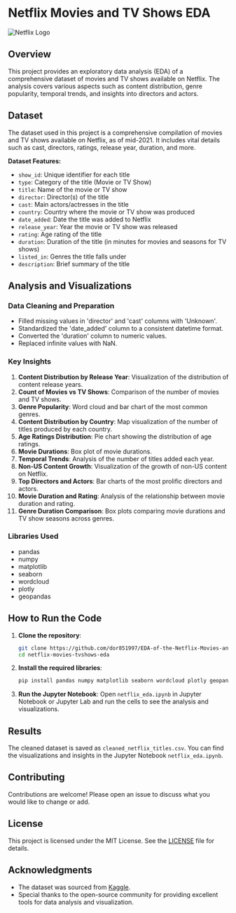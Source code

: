 # Netflix Movies and TV Shows EDA

![Netflix Logo](https://upload.wikimedia.org/wikipedia/commons/0/08/Netflix_2015_logo.svg)

## Overview

This project provides an exploratory data analysis (EDA) of a comprehensive dataset of movies and TV shows available on Netflix. The analysis covers various aspects such as content distribution, genre popularity, temporal trends, and insights into directors and actors.

## Dataset

The dataset used in this project is a comprehensive compilation of movies and TV shows available on Netflix, as of mid-2021. It includes vital details such as cast, directors, ratings, release year, duration, and more.

**Dataset Features:**

- `show_id`: Unique identifier for each title
- `type`: Category of the title (Movie or TV Show)
- `title`: Name of the movie or TV show
- `director`: Director(s) of the title
- `cast`: Main actors/actresses in the title
- `country`: Country where the movie or TV show was produced
- `date_added`: Date the title was added to Netflix
- `release_year`: Year the movie or TV show was released
- `rating`: Age rating of the title
- `duration`: Duration of the title (in minutes for movies and seasons for TV shows)
- `listed_in`: Genres the title falls under
- `description`: Brief summary of the title

## Analysis and Visualizations

### Data Cleaning and Preparation

- Filled missing values in 'director' and 'cast' columns with 'Unknown'.
- Standardized the 'date_added' column to a consistent datetime format.
- Converted the 'duration' column to numeric values.
- Replaced infinite values with NaN.

### Key Insights

1. **Content Distribution by Release Year**: Visualization of the distribution of content release years.
2. **Count of Movies vs TV Shows**: Comparison of the number of movies and TV shows.
3. **Genre Popularity**: Word cloud and bar chart of the most common genres.
4. **Content Distribution by Country**: Map visualization of the number of titles produced by each country.
5. **Age Ratings Distribution**: Pie chart showing the distribution of age ratings.
6. **Movie Durations**: Box plot of movie durations.
7. **Temporal Trends**: Analysis of the number of titles added each year.
8. **Non-US Content Growth**: Visualization of the growth of non-US content on Netflix.
9. **Top Directors and Actors**: Bar charts of the most prolific directors and actors.
10. **Movie Duration and Rating**: Analysis of the relationship between movie duration and rating.
11. **Genre Duration Comparison**: Box plots comparing movie durations and TV show seasons across genres.

### Libraries Used

- pandas
- numpy
- matplotlib
- seaborn
- wordcloud
- plotly
- geopandas

## How to Run the Code

1. **Clone the repository**:
    ```sh
    git clone https://github.com/dor851997/EDA-of-the-Netflix-Movies-and-TV-Shows-dataset.git
    cd netflix-movies-tvshows-eda
    ```

2. **Install the required libraries**:
    ```sh
    pip install pandas numpy matplotlib seaborn wordcloud plotly geopandas
    ```

3. **Run the Jupyter Notebook**:
    Open `netflix_eda.ipynb` in Jupyter Notebook or Jupyter Lab and run the cells to see the analysis and visualizations.

## Results

The cleaned dataset is saved as `cleaned_netflix_titles.csv`. You can find the visualizations and insights in the Jupyter Notebook `netflix_eda.ipynb`.

## Contributing

Contributions are welcome! Please open an issue to discuss what you would like to change or add.

## License

This project is licensed under the MIT License. See the [LICENSE](LICENSE) file for details.

## Acknowledgments

- The dataset was sourced from [Kaggle](https://www.kaggle.com/shivamb/netflix-shows).
- Special thanks to the open-source community for providing excellent tools for data analysis and visualization.
